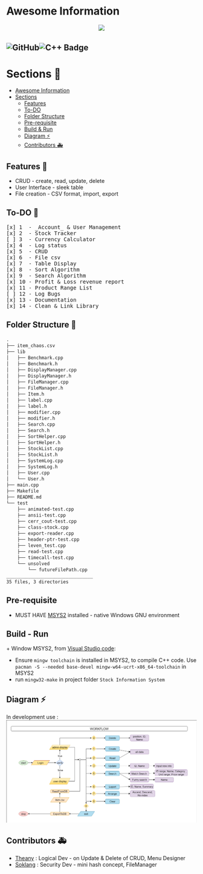 # Awesome Information
<p align='center'>
    <img src="https://capsule-render.vercel.app/api?type=waving&color=auto&height=300&section=header&text=Store%20Management&fontSize=90&animation=fadeIn&fontAlignY=38&desc=Decorate%20GitHub%20like%20me!&descAlignY=61&descAlign=62"/>
</p>

![GitHub](https://img.shields.io/badge/github-%23121011.svg?style=for-the-badge&logo=github&logoColor=white)![C++ Badge](https://img.shields.io/badge/c++-%2300599C.svg?style=for-the-badge&logo=c%2B%2B&logoColor=white)  
---
# Sections 🚧

- [Awesome Information](#awesome-information)
 [](#)
- [Sections](#sections-)
  - [Features](#features-)
  - [To-DO](#to-do-)
  - [Folder Structure](#folder-structure-)
  - [Pre-requisite](#pre-requisite)
  - [Build & Run](#build---run)
  - [Diagram ⚡](#diagram-)
  - [Contributors 🚑](#contributors-)

## Features 🎨
- CRUD - create, read, update, delete
- User Interface - sleek table
- File creation - CSV format, import, export

## To-DO 🔧
<pre>
[x] 1  - _Account_ & User Management
[x] 2  - Stock Tracker
[ ] 3  - Currency Calculator
[x] 4  - Log status
[x] 5  - CRUD
[x] 6  - File csv
[x] 7  - Table Display
[x] 8  - Sort Algorithm
[x] 9  - Search Algorithm
[x] 10 - Profit & Loss revenue report
[x] 11 - Product Range List
[ ] 12 - Log Bugs
[x] 13 - Documentation
[x] 14 - Clean & Link Library
</pre>

## Folder Structure 🔖
```
.
├── item_chaos.csv
├── lib
│   ├── Benchmark.cpp
│   ├── Benchmark.h
│   ├── DisplayManager.cpp
│   ├── DisplayManager.h
│   ├── FileManager.cpp
│   ├── FileManager.h
│   ├── Item.h
│   ├── label.cpp
│   ├── label.h
│   ├── modifier.cpp
│   ├── modifier.h
│   ├── Search.cpp
│   ├── Search.h
│   ├── SortHelper.cpp
│   ├── SortHelper.h
│   ├── StockList.cpp
│   ├── StockList.h
│   ├── SystemLog.cpp
│   ├── SystemLog.h
│   ├── User.cpp
│   └── User.h
├── main.cpp
├── Makefile
├── README.md
└── test
    ├── animated-test.cpp
    ├── ansii-test.cpp
    ├── cerr_cout-test.cpp
    ├── class-stock.cpp
    ├── export-reader.cpp
    ├── header-ptr-test.cpp
    ├── leven_test.cpp
    ├── read-test.cpp
    ├── timecall-test.cpp
    └── unsolved
        └── futureFilePath.cpp
________________________________        
35 files, 3 directories
```

## Pre-requisite
- MUST HAVE [MSYS2](https://www.msys2.org/) installed - native Windows GNU environment 

## Build - Run
\+ Window MSYS2, from [Visual Studio code](https://code.visualstudio.com/docs/languages/cpp#_example-install-mingwx64-on-windows "Install C/C++ toolchain"):
- Ensure `mingw toolchain` is installed in MSYS2,  to compile C++ code. Use `pacman -S --needed base-devel mingw-w64-ucrt-x86_64-toolchain` in MSYS2
- run `mingw32-make` in project folder `Stock Information System`

## Diagram ⚡
In development use : 
![flowchart](images/flowchart.png)

## Contributors 🚑
- [Theany](https://github.com/Sotheany-web) : Logical Dev - on Update & Delete of CRUD, Menu Designer
- [Soklang](https://github.com/11Soklang) : Security Dev - mini hash concept, FileManager